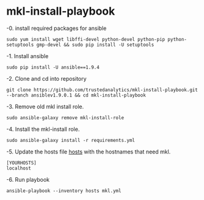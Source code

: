 # mkl-install-playbook

-0. install required packages for ansible
```
sudo yum install wget libffi-devel python-devel python-pip python-setuptools gmp-devel && sudo pip install -U setuptools
```

-1. Install ansible
```
sudo pip install -U ansible==1.9.4
```

-2. Clone and cd into repository
```
git clone https://github.com/trustedanalytics/mkl-install-playbook.git --branch ansiblev1.9.0.1 && cd mkl-install-playbook
```

-3. Remove old mkl install role.
```
sudo ansible-galaxy remove mkl-install-role
```

-4. Install the mkl-install role.

```
sudo ansible-galaxy install -r requirements.yml
```

-5. Update the hosts file [hosts](hosts) with the hostnames that need mkl.
```
[YOURHOSTS]
localhost
```

-6. Run playbook
```
ansible-playbook --inventory hosts mkl.yml
```
